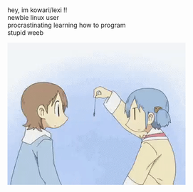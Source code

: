  <br />hey, im kowari/lexi !!
  <br />newbie linux user 
   <br />procrastinating learning how to program
 <br />stupid weeb

![nom](https://github.com/kowariclaws/kowariclaws/blob/b8c54ce5c9c996cd86cc3ef9e53c987a0dfd5103/gifs/nom.gif)
